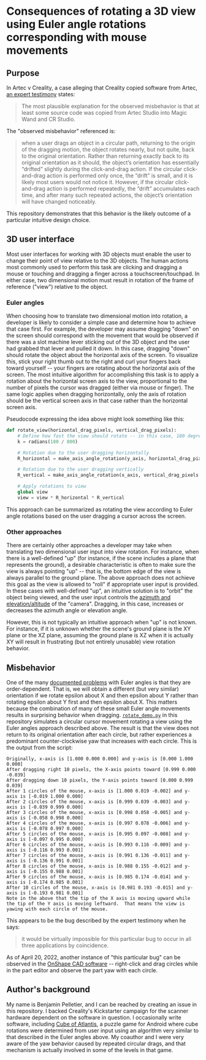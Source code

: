 # Consequences of rotating a 3D view using Euler angle rotations corresponding with mouse movements

## Purpose

In Artec v Creality, a case alleging that Creality copied software from Artec,  [an expert testimony](https://storage.courtlistener.com/recap/gov.uscourts.nyed.477736/gov.uscourts.nyed.477736.26.4.pdf) states:

> The most plausible explanation for the observed misbehavior is that at least some source code was copied from Artec Studio into Magic Wand and CR Studio.

The "observed misbehavior" referenced is:

> when a user drags an object in a circular path, returning to the origin of the dragging motion, the object rotates nearly, but not quite, back to the original orientation. Rather than returning exactly back to its original orientation as it should, the object’s orientation has essentially “drifted” slightly during the click-and-drag action. If the circular click-and-drag action is performed only once, the “drift” is small, and it is likely most users would not notice it. However, if the circular click-and-drag action is performed repeatedly, the “drift” accumulates each time, and after many such repeated actions, the object’s orientation will have changed noticeably.

This repository demonstrates that this behavior is the likely outcome of a particular intuitive design choice.

## 3D user interface

Most user interfaces for working with 3D objects must enable the user to change their point of view relative to the 3D objects.  The human actions most commonly used to perform this task are clicking and dragging a mouse or touching and dragging a finger across a touchscreen/touchpad.  In either case, two dimensional motion must result in rotation of the frame of reference ("view") relative to the object.

### Euler angles

When choosing how to translate two dimensional motion into rotation, a developer is likely to consider a simple case and determine how to achieve that case first.  For example, the developer may assume dragging "down" on the screen should correspond with the movement that would be observed if there was a slot machine lever sticking out of the 3D object and the user had grabbed that lever and pulled it down.  In this case, dragging "down" should rotate the object about the horizontal axis of the screen.  To visualize this, stick your right thumb out to the right and curl your fingers back toward yourself -- your fingers are rotating about the horizontal axis of the screen.  The most intuitive algorithm for accomplishing this task is to apply a rotation about the horizontal screen axis to the view, proportional to the number of pixels the cursor was dragged (either via mouse or finger).  The same logic applies when dragging horizontally, only the axis of rotation should be the vertical screen axis in that case rather than the horizontal screen axis.

Pseudocode expressing the idea above might look something like this:

```python
def rotate_view(horizontal_drag_pixels, vertical_drag_pixels):
    # Define how fast the view should rotate -- in this case, 180 degrees per 800 pixels of dragging
    k = radians(180 / 800)

    # Rotation due to the user dragging horizontally
    R_horizontal = make_axis_angle_rotation(y_axis, horizontal_drag_pixels * k)

    # Rotation due to the user dragging vertically
    R_vertical = make_axis_angle_rotation(x_axis, vertical_drag_pixels * k)

    # Apply rotations to view
    global view
    view = view * R_horizontal * R_vertical
```

This approach can be summarized as rotating the view according to Euler angle rotations based on the user dragging a cursor across the screen.

### Other approaches

There are certainly other approaches a developer may take when translating two dimensional user input into view rotation.  For instance, when there is a well-defined "up" (for instance, if the scene includes a plane that represents the ground), a desirable characteristic is often to make sure the view is always pointing "up" -- that is, the bottom edge of the view is always parallel to the ground plane.  The above approach does not achieve this goal as the view is allowed to "roll" if appropriate user input is provided.  In these cases with well-defined "up", an intuitive solution is to "orbit" the object being viewed, and the user input controls the [azimuth and elevation/altitude](https://en.wikipedia.org/wiki/Horizontal_coordinate_system) of the "camera".  Dragging, in this case, increases or decreases the azimuth angle or elevation angle.

However, this is not typically an intuitive approach when "up" is not known.  For instance, if it is unknown whether the scene's ground plane is the XY plane or the XZ plane, assuming the ground plane is XZ when it is actually XY will result in frustrating (but not entirely unusable) view rotation behavior.

## Misbehavior

One of the many [documented problems](https://moble.github.io/spherical_functions/#euler-angles) with Euler angles is that they are order-dependent.  That is, we will obtain a different (but very similar) orientation if we rotate epsilon about X and then epsilon about Y rather than rotating epsilon about Y first and then epsilon about X.  This matters because the combination of many of these small Euler angle movements results in surprising behavior when dragging.  [`rotate_demo.py`](rotate_demo.py) in this repository simulates a circular cursor movement rotating a view using the Euler angles approach described above.  The result is that the view does not return to its original orientation after each circle, but rather experiences a predominant counter-clockwise yaw that increases with each circle.  This is the output from the script:

```
Originally, x-axis is [1.000 0.000 0.000] and y-axis is [0.000 1.000 0.000]
After dragging right 10 pixels, the X-axis points toward [0.999 0.000 -0.039]
After dragging down 10 pixels, the Y-axis points toward [0.000 0.999 0.039]
After 1 circles of the mouse, x-axis is [1.000 0.019 -0.002] and y-axis is [-0.019 1.000 0.000]
After 2 circles of the mouse, x-axis is [0.999 0.039 -0.003] and y-axis is [-0.039 0.999 0.000]
After 3 circles of the mouse, x-axis is [0.998 0.058 -0.005] and y-axis is [-0.058 0.998 0.000]
After 4 circles of the mouse, x-axis is [0.997 0.078 -0.006] and y-axis is [-0.078 0.997 0.000]
After 5 circles of the mouse, x-axis is [0.995 0.097 -0.008] and y-axis is [-0.097 0.995 0.000]
After 6 circles of the mouse, x-axis is [0.993 0.116 -0.009] and y-axis is [-0.116 0.993 0.001]
After 7 circles of the mouse, x-axis is [0.991 0.136 -0.011] and y-axis is [-0.136 0.991 0.001]
After 8 circles of the mouse, x-axis is [0.988 0.155 -0.012] and y-axis is [-0.155 0.988 0.001]
After 9 circles of the mouse, x-axis is [0.985 0.174 -0.014] and y-axis is [-0.174 0.985 0.001]
After 10 circles of the mouse, x-axis is [0.981 0.193 -0.015] and y-axis is [-0.193 0.981 0.001]
Note in the above that the tip of the X axis is moving upward while the tip of the Y axis is moving leftward.  That means the view is yawing with each circle of the mouse.
```

This appears to be the bug described by the expert testimony when he says:
 
 > it would be virtually impossible for this particular bug to occur in all three applications by coincidence.

As of April 20, 2022, another instance of "this particular bug" can be observed in the [OnShape CAD software](https://www.onshape.com/) -- right-click and drag circles while in the part editor and observe the part yaw with each circle.

## Author's background

My name is Benjamin Pelletier, and I can be reached by creating an issue in this repository.  I backed Creality's Kickstarter campaign for the scanner hardware dependent on the software in question.  I occasionally write software, including [Cube of Atlantis](https://www.droidgamers.com/2011/08/24/hidden-gem-cube-of-atlantis-puzzle-game-unique-frustrating-and-fun/), a puzzle game for Android where cube rotations were determined from user input using an algorithm very similar to that described in the Euler angles above.  My coauthor and I were very aware of the yaw behavior caused by repeated circular drags, and that mechanism is actually involved in some of the levels in that game.
